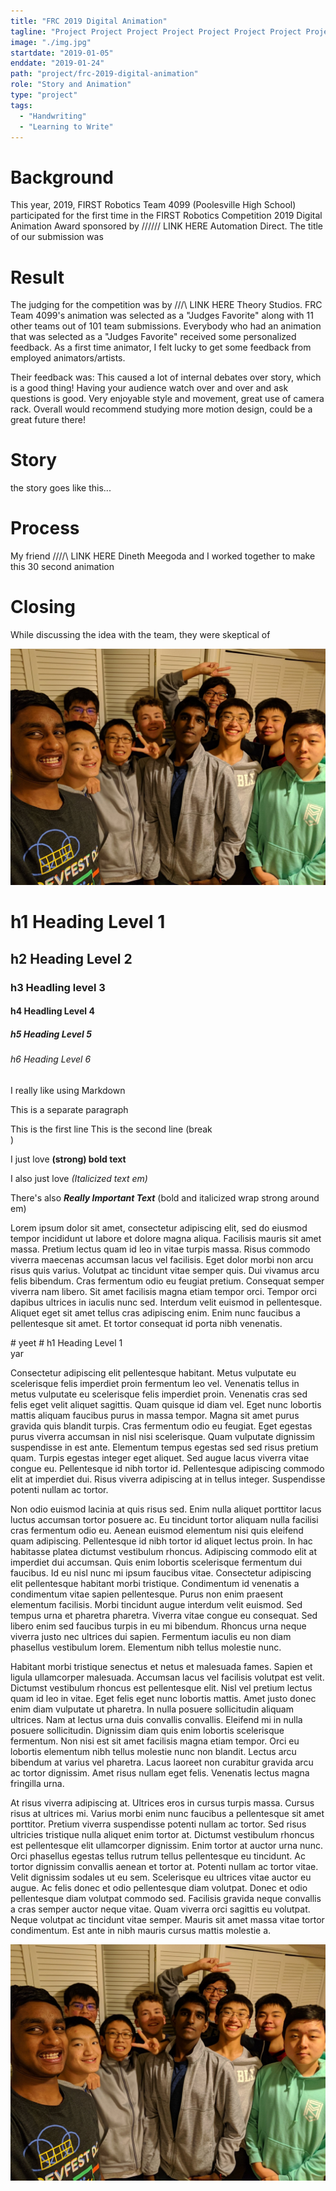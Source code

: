 ```yaml
---
title: "FRC 2019 Digital Animation"
tagline: "Project Project Project Project Project Project Project Project Project Project Project Project Project Project Project Project "
image: "./img.jpg"
startdate: "2019-01-05"
enddate: "2019-01-24"
path: "project/frc-2019-digital-animation"
role: "Story and Animation"
type: "project"
tags:
  - "Handwriting"
  - "Learning to Write"
---
```


# Background

This year, 2019, FIRST Robotics Team 4099 (Poolesville High School) participated for the first time in the FIRST Robotics Competition 2019 Digital Animation Award sponsored by /\/\/\/\/\/ LINK HERE Automation Direct. The title of our submission was

# Result

The judging for the competition was by /\/\/\ LINK HERE Theory Studios. FRC Team 4099's animation was selected as a "Judges Favorite" along with 11 other teams out of 101 team submissions. Everybody who had an animation that was selected as a "Judges Favorite" received some personalized feedback. As a first time animator, I felt lucky to get some feedback from employed animators/artists.

Their feedback was:
This caused a lot of internal debates over story, which is a good thing! Having your audience watch over and over and ask questions is good. Very enjoyable style and movement, great use of camera rack. Overall would recommend studying more motion design, could be a great future there!

# Story

the story goes like this...

# Process

My friend /\/\/\/\ LINK HERE Dineth Meegoda and I worked together to make this 30 second animation

# Closing

While discussing the idea with the team, they were skeptical of  

![the best image in the world](../../../images/image/group.jpg "My best friends")

# h1 Heading Level 1

## h2 Heading Level 2

### h3 Headling level 3

#### h4 Headling Level 4

##### h5 Heading Level 5

###### h6 Heading Level 6

I really like using Markdown

This is a separate paragraph

This is the first line
This is the second line (break <br>)

I just love
**(strong) bold text**

I also just love _(Italicized text em)_

There's also **_Really Important Text_** (bold and italicized wrap strong around em)

Lorem ipsum dolor sit amet, consectetur adipiscing elit, sed do eiusmod tempor incididunt ut labore et dolore magna aliqua. Facilisis mauris sit amet massa. Pretium lectus quam id leo in vitae turpis massa. Risus commodo viverra maecenas accumsan lacus vel facilisis. Eget dolor morbi non arcu risus quis varius. Volutpat ac tincidunt vitae semper quis. Dui vivamus arcu felis bibendum. Cras fermentum odio eu feugiat pretium. Consequat semper viverra nam libero. Sit amet facilisis magna etiam tempor orci. Tempor orci dapibus ultrices in iaculis nunc sed. Interdum velit euismod in pellentesque. Aliquet eget sit amet tellus cras adipiscing enim. Enim nunc faucibus a pellentesque sit amet. Et tortor consequat id porta nibh venenatis.

<div class='columntest'>
# yeet
# h1 Heading Level 1
 <div>yar</div></div>

Consectetur adipiscing elit pellentesque habitant. Metus vulputate eu scelerisque felis imperdiet proin fermentum leo vel. Venenatis tellus in metus vulputate eu scelerisque felis imperdiet proin. Venenatis cras sed felis eget velit aliquet sagittis. Quam quisque id diam vel. Eget nunc lobortis mattis aliquam faucibus purus in massa tempor. Magna sit amet purus gravida quis blandit turpis. Cras fermentum odio eu feugiat. Eget egestas purus viverra accumsan in nisl nisi scelerisque. Quam vulputate dignissim suspendisse in est ante. Elementum tempus egestas sed sed risus pretium quam. Turpis egestas integer eget aliquet. Sed augue lacus viverra vitae congue eu. Pellentesque id nibh tortor id. Pellentesque adipiscing commodo elit at imperdiet dui. Risus viverra adipiscing at in tellus integer. Suspendisse potenti nullam ac tortor.

Non odio euismod lacinia at quis risus sed. Enim nulla aliquet porttitor lacus luctus accumsan tortor posuere ac. Eu tincidunt tortor aliquam nulla facilisi cras fermentum odio eu. Aenean euismod elementum nisi quis eleifend quam adipiscing. Pellentesque id nibh tortor id aliquet lectus proin. In hac habitasse platea dictumst vestibulum rhoncus. Adipiscing commodo elit at imperdiet dui accumsan. Quis enim lobortis scelerisque fermentum dui faucibus. Id eu nisl nunc mi ipsum faucibus vitae. Consectetur adipiscing elit pellentesque habitant morbi tristique. Condimentum id venenatis a condimentum vitae sapien pellentesque. Purus non enim praesent elementum facilisis. Morbi tincidunt augue interdum velit euismod. Sed tempus urna et pharetra pharetra. Viverra vitae congue eu consequat. Sed libero enim sed faucibus turpis in eu mi bibendum. Rhoncus urna neque viverra justo nec ultrices dui sapien. Fermentum iaculis eu non diam phasellus vestibulum lorem. Elementum nibh tellus molestie nunc.

Habitant morbi tristique senectus et netus et malesuada fames. Sapien et ligula ullamcorper malesuada. Accumsan lacus vel facilisis volutpat est velit. Dictumst vestibulum rhoncus est pellentesque elit. Nisl vel pretium lectus quam id leo in vitae. Eget felis eget nunc lobortis mattis. Amet justo donec enim diam vulputate ut pharetra. In nulla posuere sollicitudin aliquam ultrices. Nam at lectus urna duis convallis convallis. Eleifend mi in nulla posuere sollicitudin. Dignissim diam quis enim lobortis scelerisque fermentum. Non nisi est sit amet facilisis magna etiam tempor. Orci eu lobortis elementum nibh tellus molestie nunc non blandit. Lectus arcu bibendum at varius vel pharetra. Lacus laoreet non curabitur gravida arcu ac tortor dignissim. Amet risus nullam eget felis. Venenatis lectus magna fringilla urna.

At risus viverra adipiscing at. Ultrices eros in cursus turpis massa. Cursus risus at ultrices mi. Varius morbi enim nunc faucibus a pellentesque sit amet porttitor. Pretium viverra suspendisse potenti nullam ac tortor. Sed risus ultricies tristique nulla aliquet enim tortor at. Dictumst vestibulum rhoncus est pellentesque elit ullamcorper dignissim. Enim tortor at auctor urna nunc. Orci phasellus egestas tellus rutrum tellus pellentesque eu tincidunt. Ac tortor dignissim convallis aenean et tortor at. Potenti nullam ac tortor vitae. Velit dignissim sodales ut eu sem. Scelerisque eu ultrices vitae auctor eu augue. Ac felis donec et odio pellentesque diam volutpat. Donec et odio pellentesque diam volutpat commodo sed. Facilisis gravida neque convallis a cras semper auctor neque vitae. Quam viverra orci sagittis eu volutpat. Neque volutpat ac tincidunt vitae semper. Mauris sit amet massa vitae tortor condimentum. Est ante in nibh mauris cursus mattis molestie a.

![the best image in the world](../../../images/image/group.jpg "My best friends")
